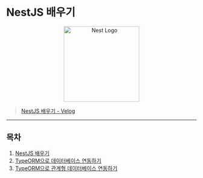 # NestJS 배우기

<p align="center">
  <a href="http://nestjs.com/" target="blank"><img src="https://nestjs.com/img/logo-small.svg" width="200" alt="Nest Logo" /></a>
</p>

> [NestJS 배우기 - Velog](https://velog.io/@jiminpark-dev/series/NestJS-%EB%B0%B0%EC%9A%B0%EA%B8%B0)

---

## 목차

1. [NestJS 배우기](./markdown/Chapter1.md)
2. [TypeORM으로 데이터베이스 연동하기](./markdown/Chapter2.md)
3. [TypeORM으로 관계형 데이터베이스 연동하기](./markdown/Chapter3.md)
